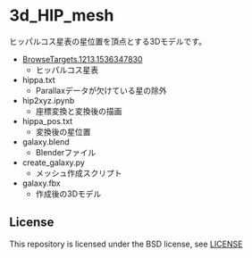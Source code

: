# 3d_HIP_mesh
ヒッパルコス星表の星位置を頂点とする3Dモデルです。

* [BrowseTargets.1213.1536347830](./BrowseTargets.1213.1536347830)
  * ヒッパルコス星表
* hippa.txt
  * Parallaxデータが欠けている星の除外
* hip2xyz.ipynb
  * 座標変換と変換後の描画
* hippa_pos.txt
  * 変換後の星位置
* galaxy.blend
  * Blenderファイル
* create_galaxy.py
  * メッシュ作成スクリプト
* galaxy.fbx
  * 作成後の3Dモデル

## License
This repository is licensed under the BSD license, see [LICENSE](./LICENSE)
